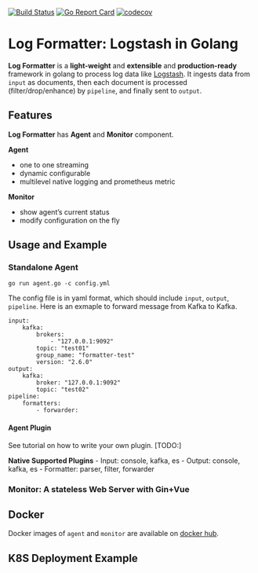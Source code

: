 [![Build Status](https://travis-ci.org/VertexC/log-formatter.svg?branch=master)](https://travis-ci.org/VertexC/log-formatter)
[![Go Report Card](https://goreportcard.com/badge/github.com/VertexC/log-formatter)](https://goreportcard.com/report/github.com/VertexC/log-formatter)
[![codecov](https://codecov.io/gh/VertexC/log-formatter/branch/master/graph/badge.svg?token=ULNP7LB4AI)](https://codecov.io/gh/VertexC/log-formatter)
# Log Formatter: Logstash in Golang
**Log Formatter** is a **light-weight** and **extensible** and **production-ready** framework in golang to process log data like [Logstash](https://github.com/elastic/logstash). It ingests data from `input` as documents, then each document is processed (filter/drop/enhance) by `pipeline`, and finally sent to `output`.

## Features
**Log Formatter** has **Agent** and **Monitor** component.

**Agent**
- one to one streaming
- dynamic configurable
- multilevel native logging and prometheus metric

**Monitor**
- show agent’s current status
- modify configuration on the fly

## Usage and Example
### Standalone Agent
`go run agent.go -c config.yml`

The config file is in yaml format, which should include `input`, `output`, `pipeline`. Here is an exmaple to forward message from Kafka to Kafka.
```
input:
    kafka:
        brokers: 
            - "127.0.0.1:9092"
        topic: "test01"
        group_name: "formatter-test"
        version: "2.6.0"
output:
    kafka:
        broker: "127.0.0.1:9092"
        topic: "test02"
pipeline:
    formatters:
        - forwarder:
```

#### Agent Plugin
See tutorial on how to write your own plugin. [TODO:]

**Native Supported Plugins**
	- Input: console, kafka, es
    - Output: console, kafka, es
    - Formatter: parser, filter, forwarder

### Monitor: A stateless Web Server with Gin+Vue

## Docker
Docker images of `agent` and `monitor` are available on [docker hub](https://hub.docker.com/r/formatter).

## K8S Deployment Example